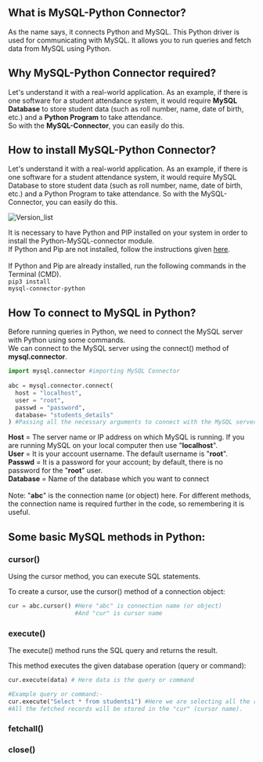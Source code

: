 ## What is MySQL-Python Connector?
As the name says, it connects Python and MySQL. This Python driver is used for communicating with MySQL. It allows you to run queries and fetch data from MySQL using Python.

## Why MySQL-Python Connector required?
Let's understand it with a real-world application. As an example, if there is one software for a student attendance system, it would require **MySQL Database** to store student data (such as roll number, name, date of birth, etc.) and a **Python Program** to take attendance. <br>
So with the **MySQL-Connector**, you can easily do this.

## How to install MySQL-Python Connector?
Let's understand it with a real-world application. As an example, if there is one software for a student attendance system, it would require MySQL Database to store student data (such as roll number, name, date of birth, etc.) and a Python Program to take attendance. So with the MySQL-Connector, you can easily do this.

![Version_list](https://user-images.githubusercontent.com/93902835/220734133-7624863e-cbaf-4d7d-ad01-aaa76e56feb8.png)


It is necessary to have Python and PIP installed on your system in order to install the Python-MySQL-connector module. <br>
If Python and Pip are not installed, follow the instructions given [<ins>here</ins>](https://www.activestate.com/resources/quick-reads/how-to-install-pip-on-windows/). <br>
<br>
If Python and Pip are already installed, run the following commands in the Terminal (CMD).
<br>
<code>pip3 install mysql-connector-python</code>

## How To connect to MySQL in Python?
Before running queries in Python, we need to connect the MySQL server with Python using some commands. <br>
We can connect to the MySQL server using the connect() method of **mysql.connector**.

```py
import mysql.connector #importing MySQL Connector
  
abc = mysql.connector.connect(
  host = "localhost",
  user = "root",
  passwd = "password",
  database= "students_details"
) #Passing all the necessary arguments to connect with the MySQL server
```
**Host** = The server name or IP address on which MySQL is running. If you are running MySQL on your local computer then use "**localhost**". <br>
**User** = It is your account username. The default username is "**root**". <br>
**Passwd** = It is a password for your account; by default, there is no password for the "**root**" user.<br>
**Database** = Name of the database which you want to connect <br> <br>
Note: "**abc**" is the connection name (or object) here.  For different methods, the connection name is required further in the code, so remembering it is useful. 

## Some basic MySQL methods in Python:

### cursor() 
Using the cursor method, you can execute SQL statements.

To create a cursor, use the cursor() method of a connection object:
```py
cur = abc.cursor() #Here "abc" is connection name (or object)
                   #And "cur" is cursor name
```
### execute() 
The execute() method runs the SQL query and returns the result.

This method executes the given database operation (query or command):
```py
cur.execute(data) # Here data is the query or command

#Example query or command:-
cur.execute("Select * from students1") #Here we are selecting all the records from table "students1" 
#All the fetched records will be stored in the "cur" (cursor name).                                     
```


### fetchall()


### close()


